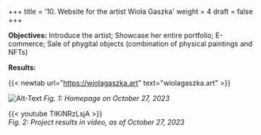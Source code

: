 +++
title = '10. Website for the artist Wiola Gaszka'
weight = 4
draft = false
+++

**Objectives:** Introduce the artist; Showcase her entire portfolio; E-commerce; Sale of phygital objects (combination of physical paintings and NFTs)




**Results:**

{{< newtab url="https://wiolagaszka.art" text="wiolagaszka.art" >}}

![Alt-Text](/img/p10.1.jpg)
*Fig. 1: Homepage on October 27, 2023*  

{{< youtube TIKiNRzLsjA >}}  
*Fig. 2: Project results in video, as of October 27, 2023*